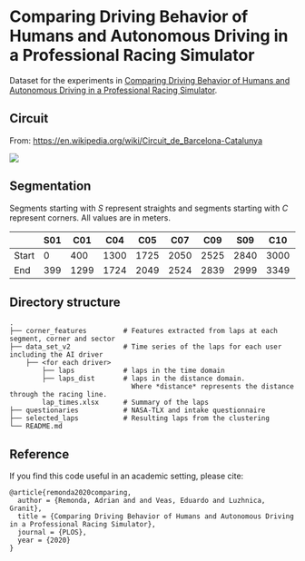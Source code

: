 # Comparing Driving Behavior of Humans and Autonomous Driving in a Professional Racing Simulator

Dataset for the experiments in [Comparing Driving Behavior of Humans and Autonomous Driving in a Professional Racing Simulator]().


## Circuit

From: https://en.wikipedia.org/wiki/Circuit_de_Barcelona-Catalunya

<img src="https://upload.wikimedia.org/wikipedia/commons/thumb/9/9c/Formula1_Circuit_Catalunya.svg/1920px-Formula1_Circuit_Catalunya.svg.png">


## Segmentation 
Segments starting with *S* represent straights and segments starting with *C* represent corners. All values are in meters. 

|       | S01 | C01  | C04  | C05  | C07  | C09  | S09  | C10  | C12  | C13  | C14  |
|-------|-----|------|------|------|------|------|------|------|------|------|------|
| Start | 0   | 400  | 1300 | 1725 | 2050 | 2525 | 2840 | 3000 | 3350 | 3650 | 3840 |
| End   | 399 | 1299 | 1724 | 2049 | 2524 | 2839 | 2999 | 3349 | 3649 | 3839 | 4240 |

## Directory structure
    .
    ├── corner_features         # Features extracted from laps at each segment, corner and sector
    ├── data_set_v2             # Time series of the laps for each user including the AI driver
        ├── <for each driver>
            ├── laps            # laps in the time domain
            ├── laps_dist       # laps in the distance domain. 
                                  Where *distance* represents the distance through the racing line.
            lap_times.xlsx      # Summary of the laps
    ├── questionaries           # NASA-TLX and intake questionnaire
    ├── selected_laps           # Resulting laps from the clustering
    └── README.md


## Reference
If you find this code useful in an academic setting, please cite:

```
@article{remonda2020comparing,
  author = {Remonda, Adrian and and Veas, Eduardo and Luzhnica, Granit},
  title = {Comparing Driving Behavior of Humans and Autonomous Driving in a Professional Racing Simulator},
  journal = {PLOS},
  year = {2020}
}
```

